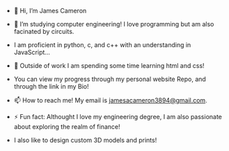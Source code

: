 - 👋 Hi, I’m James Cameron
  
- 👀 I’m studying computer engineering! I love programming but am also facinated by circuits.
  
- I am proficient in python, c, and c++ with an understanding in JavaScript...
  
- 🌱 Outside of work I am spending some time learning html and css!

- You can view my progress through my personal website Repo, and through the link in my Bio!

- 📫 How to reach me! My email is jamesacameron3894@gmail.com.
  
- ⚡ Fun fact: Althought I love my engineering degree, I am also passionate about exploring the realm of finance!

- I also like to design custom 3D models and prints!
